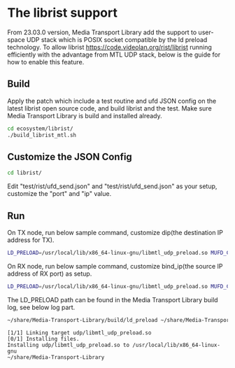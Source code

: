 # The librist support

From 23.03.0 version, Media Transport Library add the support to user-space UDP stack which is POSIX socket compatible by the ld preload technology.
To allow librist <https://code.videolan.org/rist/librist> running efficiently with the advantage from MTL UDP stack, below is the guide for how to enable this feature.

## Build

Apply the patch which include a test routine and ufd JSON config on the latest librist open source code, and build librist and the test. Make sure Media Transport Library is build and installed already.

```bash
cd ecosystem/librist/
./build_librist_mtl.sh
```

## Customize the JSON Config

```bash
cd librist/
```

Edit "test/rist/ufd_send.json" and "test/rist/ufd_send.json" as your setup, customize the "port" and "ip" value.

## Run

On TX node, run below sample command, customize dip(the destination IP address for TX).

```bash
LD_PRELOAD=/usr/local/lib/x86_64-linux-gnu/libmtl_udp_preload.so MUFD_CFG=test/rist/ufd_send.json ./build/test/rist/test_send --sleep_us 1 --sleep_step 3 --dip 192.168.85.80 --sessions_cnt 1
```

On RX node, run below sample command, customize bind_ip(the source IP address of RX port) as setup.

```bash
LD_PRELOAD=/usr/local/lib/x86_64-linux-gnu/libmtl_udp_preload.so MUFD_CFG=test/rist/ufd_receive.json ./build/test/rist/test_receive --bind_ip 192.168.85.80 --sessions_cnt 1
```

The LD_PRELOAD path can be found in the Media Transport Library build log, see below log part.

```bash
~/share/Media-Transport-Library/build/ld_preload ~/share/Media-Transport-Library
```
```text
[1/1] Linking target udp/libmtl_udp_preload.so
[0/1] Installing files.
Installing udp/libmtl_udp_preload.so to /usr/local/lib/x86_64-linux-gnu
~/share/Media-Transport-Library
```
